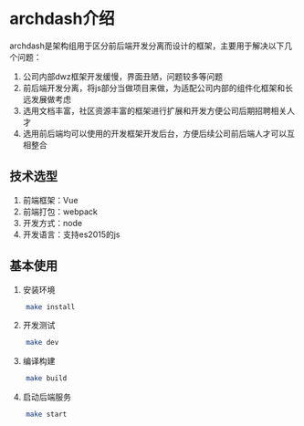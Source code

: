 # archdash介绍

archdash是架构组用于区分前后端开发分离而设计的框架，主要用于解决以下几个问题：
1. 公司内部dwz框架开发缓慢，界面丑陋，问题较多等问题
2. 前后端开发分离，将js部分当做项目来做，为适配公司内部的组件化框架和长远发展做考虑
3. 选用文档丰富，社区资源丰富的框架进行扩展和开发方便公司后期招聘相关人才
4. 选用前后端均可以使用的开发框架开发后台，方便后续公司前后端人才可以互相整合

## 技术选型

1. 前端框架：Vue
2. 前端打包：webpack
3. 开发方式：node
4. 开发语言：支持es2015的js


## 基本使用

1. 安装环境

```bash
    make install
```

2. 开发测试

```bash
    make dev
```

3. 编译构建

```bash
    make build
```

4. 启动后端服务

```bash
    make start
```
